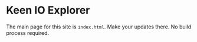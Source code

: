 # Keen IO Explorer

The main page for this site is `index.html`. Make your updates there. No build process required.